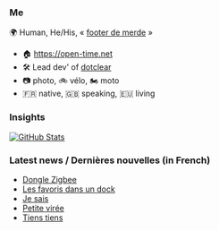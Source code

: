 ### Me

🌍 Human, He/His, « [footer de merde](https://open-time.net/post/2013/07/17/La-veritable-histoire-du-Footer-de-merde-) » 
* 🏠 https://open-time.net 
* 🛠️ Lead dev' of [dotclear](https://git.dotclear.org/dev/dotclear)
* 📷 photo, 🚲 vélo, 🏍️ moto 
* 🇫🇷 native, 🇬🇧 speaking, 🇪🇺 living

### Insights

[![GitHub Stats](https://github-readme-stats-sigma-five.vercel.app/api?username=franck-paul)](https://github.com/franck-paul)

### Latest news / Dernières nouvelles (in French)

<!-- BLOG-POST-LIST:START -->
- [Dongle Zigbee](https://open-time.net/post/2025/10/18/Dongle-Zigbee)
- [Les favoris dans un dock](https://open-time.net/post/2025/10/17/Les-favoris-dans-un-dock)
- [Je sais](https://open-time.net/post/2025/10/16/Je-sais)
- [Petite virée](https://open-time.net/post/2025/10/15/Petite-viree)
- [Tiens tiens](https://open-time.net/post/2025/10/14/Tiens-tiens)
<!-- BLOG-POST-LIST:END -->
